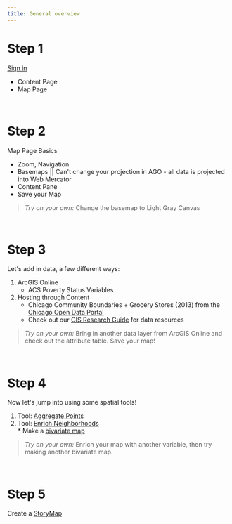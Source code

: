 ```yaml
---
title: General overview
---
```


# **Step 1** <br>
[Sign in](https://northwestern.maps.arcgis.com/home/index.html)<br>
* Content Page <br>
* Map Page <br>

<br>

# **Step 2** <br>
Map Page Basics <br>
* Zoom, Navigation <br>
* Basemaps || Can't change your projection in AGO - all data is projected into Web Mercator <br>
* Content Pane <br>
* Save your Map <br>

> *Try on your own:* Change the basemap to Light Gray Canvas

<br>

# **Step 3** <br>
Let's add in data, a few different ways:
1. ArcGIS Online
     * ACS Poverty Status Variables
3. Hosting through Content
     * Chicago Community Boundaries + Grocery Stores (2013) from the [Chicago Open Data Portal](https://data.cityofchicago.org/)<br>
     * Check out our [GIS Research Guide](https://libguides.northwestern.edu/gis) for data resources <br> 

> *Try on your own:* Bring in another data layer from ArcGIS Online and check out the attribute table. Save your map!

<br> 

# **Step 4** <br>
Now let's jump into using some spatial tools! <br>
1. Tool: [Aggregate Points](https://doc.arcgis.com/en/arcgis-online/analyze/aggregate-points.htm) <br>
2. Tool: [Enrich Neighborhoods](https://pro.arcgis.com/en/pro-app/latest/tool-reference/analysis/enrich.htm) <br>
       * Make a [bivariate map](https://www.esri.com/arcgis-blog/products/arcgis-living-atlas/mapping/multivariate-maps-what-are-they-and-how-can-i-make-them-in-arcgis/) <br>

> *Try on your own:* Enrich your map with another variable, then try making another bivariate map. 

<br> 

# **Step 5** <br>
Create a [StoryMap](https://www.esri.com/en-us/arcgis/products/arcgis-storymaps/overview)
